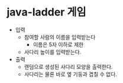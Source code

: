 # java-ladder 게임
- 입력
    - 참여할 사람의 이름을 입력받는다
        - 이름은 5자 이하로 제한 
    - 사다리 높이를 입력받는다. 
- 출력
    - 랜덤으로 생성된 사다리 모양을 출력한다. 
    - 사다리는 물론 바로 옆 기둥과 겹칠 수 없다. 
    